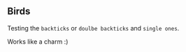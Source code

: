 Birds
-----

Testing the ```backticks``` or ``doulbe backticks`` and `single ones`.


Works like a charm :)
